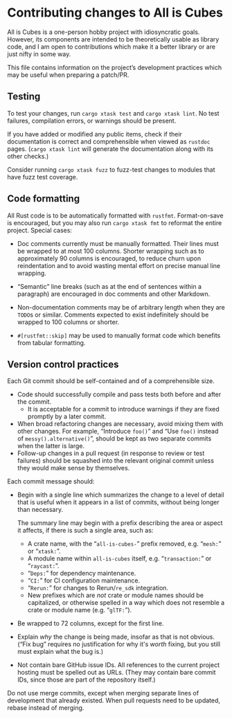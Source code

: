 Contributing changes to All is Cubes
====================================

All is Cubes is a one-person hobby project with idiosyncratic goals.
However, its components are intended to be theoretically usable as library code,
and I am open to contributions which make it a better library or are just nifty in some way.

This file contains information on the project’s development practices
which may be useful when preparing a patch/PR.

Testing
-------

To test your changes, run `cargo xtask test` and `cargo xtask lint`.
No test failures, compilation errors, or warnings should be present.

If you have added or modified any public items,
check if their documentation is correct and comprehensible when viewed as `rustdoc` pages.
(`cargo xtask lint` will generate the documentation along with its other checks.) 

Consider running `cargo xtask fuzz` to fuzz-test changes to modules that have fuzz test coverage.

Code formatting
---------------

All Rust code is to be automatically formatted with `rustfmt`.
Format-on-save is encouraged, but you may also run `cargo xtask fmt` to reformat the entire project.
Special cases:

*   Doc comments currently must be manually formatted.
    Their lines must be wrapped to at most 100 columns.
    Shorter wrapping such as to approximately 90 columns is encouraged,
    to reduce churn upon reindentation and to avoid wasting mental effort on precise manual line   wrapping.

*   “Semantic” line breaks (such as at the end of sentences within a paragraph)
    are encouraged in doc comments and other Markdown.

*   Non-documentation comments may be of arbitrary length when they are `TODO`s or similar.
    Comments expected to exist indefinitely should be wrapped to 100 columns or shorter.

*   `#[rustfmt::skip]` may be used to manually format code which benefits from tabular formatting.

Version control practices
-------------------------

Each Git commit should be self-contained and of a comprehensible size.

*   Code should successfully compile and pass tests both before and after the commit.
    *   It is acceptable for a commit to introduce warnings if they are fixed promptly
        by a later commit.
*   When broad refactoring changes are necessary, avoid mixing them with other changes.
    For example, “Introduce `foo()`” and “Use `foo()` instead of `messy().alternative()`”,
    should be kept as two separate commits when the latter is large.
*   Follow-up changes in a pull request (in response to review or test failures)
    should be squashed into the relevant original commit unless they would make
    sense by themselves.

Each commit message should:

*   Begin with a single line which summarizes the change to a level of detail that is useful when it appears in a list of commits, without being longer than necessary.

    The summary line may begin with a prefix describing the area or aspect it affects, if there is such a single area, such as:

    *   A crate name, with the “`all-is-cubes-`” prefix removed, e.g. “`mesh:`” or
        “`xtask:`”.
    *   A module name within `all-is-cubes` itself, e.g. “`transaction:`” or “`raycast:`”.
    *   “`Deps:`” for dependency maintenance.
    *   “`CI:`” for CI configuration maintenance.
    *   “`Rerun:`” for changes to Rerun/`re_sdk` integration.
    *   New prefixes which are _not_ crate or module names should be capitalized,
        or otherwise spelled in a way which does not resemble a crate or module name
        (e.g. “`glTF:`”).

*   Be wrapped to 72 columns, except for the first line.

*   Explain *why* the change is being made, insofar as that is not obvious.
    (“Fix bug” requires no justification for why it's *worth* fixing,
    but you still must explain what the bug is.)

*   Not contain bare GitHub issue IDs.
    All references to the current project hosting must be spelled out as URLs.
    (They may contain bare commit IDs, since those are part of the repository itself.)

Do not use merge commits, except when merging separate lines of development that
already existed. When pull requests need to be updated, rebase instead of merging.

